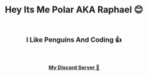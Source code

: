 <h1 align="center">Hey Its Me Polar AKA Raphael 😊</h1>
<br>
<h2 align="center">I Like Penguins And Coding 👍</h2>
<br>
<h3 align="center"><a href="https://dsc.gg/polar69">My Discord Server 🔗</a></h3>
